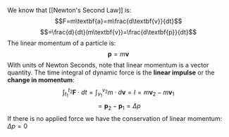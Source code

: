 We know that [[Newton's Second Law]] is:
$$F=m\textbf{a}=m\frac{d\textbf{v}}{dt}$$
$$=\frac{d}{dt}(m\textbf{v})=\frac{d\textbf{p}}{dt}$$
The linear momentum of a particle is:
$$\textbf{p}=m\textbf{v}$$
With units of Newton Seconds, note that linear momentum is a vector quantity.
The time integral of dynamic force is the **linear impulse** or the **change in momentum**:
$$\int_{t_1}^{t_2}\textbf{F}\cdot dt=\int_{v_1}^{v_2}m\cdot d\textbf{v}=I=m\textbf{v}_2-m\textbf{v}_1$$
$$=\textbf{p}_2-\textbf{p}_1=\Delta p$$
If there is no applied force we have the conservation of linear momentum: $\Delta p=0$
